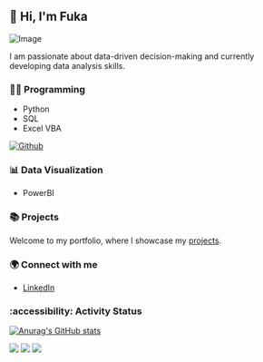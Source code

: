 ## 👋 Hi, I'm Fuka
![Image](https://github.com/user-attachments/assets/d2ff145a-0756-467b-9cf8-62b51f76343a)

I am passionate about data-driven decision-making and currently developing data analysis skills.

### 👩‍💻 Programming
- Python
- SQL
- Excel VBA

<a href="https://github.com/{Fukachandebug}" target="_blank"><img alt="Github" src="https://img.shields.io/badge/GitHub-%2312100E.svg?&style=for-the-badge&logo=Github&logoColor=white" /></a>


### 📊 Data Visualization
- PowerBI
  
### 📚 Projects
Welcome to my portfolio, where I showcase my [projects](https://github.com/Fukachandebug/Portfolio-Guide.git).

### 🌍 Connect with me
- [LinkedIn](www.linkedin.com/in/fuka-yamano)

### :accessibility: Activity Status
[![Anurag's GitHub stats](https://github-readme-stats.vercel.app/api?username=fukachandebug)](https://github.com/fukachandebug/github-readme-stats)

![](http://github-profile-summary-cards.vercel.app/api/cards/profile-details?username=fukachandebug&theme=github)
![](http://github-profile-summary-cards.vercel.app/api/cards/repos-per-language?username=fukachandebug&theme=github)
![](http://github-profile-summary-cards.vercel.app/api/cards/stats?username=fukachandebug&theme=github)
